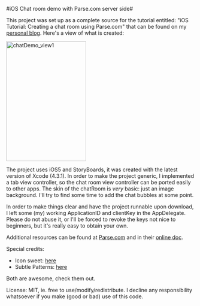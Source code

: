 #iOS Chat room demo with Parse.com server side#

This project was set up as a complete source for the tutorial entitled: "iOS Tutorial: Creating a chat room using Parse.com" that can be found on my [personal blog](http://attila.tumblr.com). Here's a view of what is created:

<a href="http://www.flickr.com/photos/71555129@N07/6935504682/" title="chatDemo_view1 by davmendels, on Flickr"><img src="http://farm8.staticflickr.com/7095/6935504682_f000c61fa3_n.jpg" width="213" height="320" alt="chatDemo_view1"></a>

The project uses iOS5 and StoryBoards, it was created with the latest version of Xcode (4.3.1). In order to make the project generic, I implemented a tab view controller, so the chat room view controller can be ported easily to other apps. The skin of the chatRoom is _very_ basic: just an image background. I'll try to find some time to add the chat bubbles at some point.

In order to make things clear and have the project runnable upon download, I left some (my) working ApplicationID and clientKey in the AppDelegate. Please do not abuse it, or I'll be forced to revoke the keys not nice to beginners, but it's really easy to obtain your own.

Additional resources can be found at [Parse.com](http://www.parse.com) and in their [online doc](https://www.parse.com/docs/ios_guide).

Special credits:

- Icon sweet: [here](http://iconsweets2.com/)
- Subtle Patterns: [here](http://subtlepatterns.com/)

Both are awesome, check them out.

License: MIT, ie. free to use/modify/redistribute. I decline any responsibility whatsoever if you make (good or bad) use of this code.